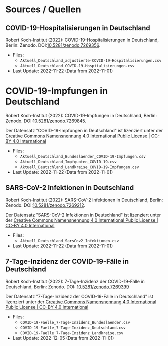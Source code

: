 # Sources / Quellen


## COVID-19-Hospitalisierungen in Deutschland
Robert Koch-Institut (2022): COVID-19-Hospitalisierungen in Deutschland, Berlin: Zenodo. DOI:[10.5281/zenodo.7269356](https://doi.org/10.5281/zenodo.7269356).  

- Files: 
    - `Aktuell_Deutschland_adjustierte-COVID-19-Hospitalisierungen.csv`
    - `Aktuell_Deutschland_COVID-19-Hospitalisierungen.csv`
- Last Update: 2022-11-22 (Data from 2022-11-01)

# COVID-19-Impfungen in Deutschland
Robert Koch-Institut (2022): COVID-19-Impfungen in Deutschland, Berlin: Zenodo. DOI:[10.5281/zenodo.7269845](https://doi.org/10.5281/zenodo.7269845).  

Der Datensatz "COVID-19-Impfungen in Deutschland" ist lizenziert unter der [Creative Commons Namensnennung 4.0 International Public License |](https://creativecommons.org/licenses/by/4.0/deed.de) <a rel="license" href="https://creativecommons.org/licenses/by-sa/4.0/legalcode.de">CC-BY 4.0 International</a>

- Files: 
    - `Aktuell_Deutschland_Bundeslaender_COVID-19-Impfungen.csv`
    - `Aktuell_Deutschland_Impfquoten_COVID-19.csv`
    - `Aktuell_Deutschland_Landkreise_COVID-19-Impfungen.csv`
- Last Update: 2022-11-22 (Data from 2022-11-01)

## SARS-CoV-2 Infektionen in Deutschland 
Robert Koch-Institut (2022): SARS-CoV-2 Infektionen in Deutschland, Berlin: Zenodo. DOI:[10.5281/zenodo.7269212](https://doi.org/10.5281/zenodo.7269212).  

Der Datensatz "SARS-CoV-2 Infektionen in Deutschland" ist lizenziert unter der [Creative Commons Namensnennung 4.0 International Public License | CC-BY 4.0 International](https://creativecommons.org/licenses/by/4.0/deed.de)  

- Files: 
    - `Aktuell_Deutschland_SarsCov2_Infektionen.csv`
- Last Update: 2022-11-22 (Data from 2022-11-01)

## 7-Tage-Inzidenz der COVID-19-Fälle in Deutschland
Robert Koch-Institut (2022): 7-Tage-Inzidenz der COVID-19-Fälle in Deutschland, Berlin: Zenodo. DOI: [10.5281/zenodo.7269399](https://doi.org/10.5281/zenodo.7269399)

Der Datensatz "7-Tage-Inzidenz der COVID-19-Fälle in Deutschland" ist lizenziert unter der [Creative Commons Namensnennung 4.0 International Public License | CC-BY 4.0 International](https://creativecommons.org/licenses/by/4.0/deed.de)


- Files: 
    - `COVID-19-Faelle_7-Tage-Inzidenz_Bundeslaender.csv`
    - `COVID-19-Faelle_7-Tage-Inzidenz_Deutschland.csv`
    - `COVID-19-Faelle_7-Tage-Inzidenz_Landkreise.csv`
- Last Update: 2022-12-05 (Data from 2022-11-01)
